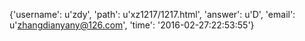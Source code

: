 {'username': u'zdy', 'path': u'xz1217/1217.html', 'answer': u'D', 'email': u'zhangdianyany@126.com', 'time': '2016-02-27:22:53:55'}